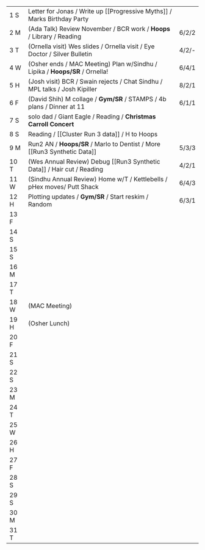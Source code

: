 |      |                                                                             |       |
| ---- | --------------------------------------------------------------------------- | ----- |
| 1  S | Letter for Jonas / Write up [[Progressive Myths]] / Marks Birthday Party    |       |
| 2  M | (Ada Talk) Review November / BCR work / **Hoops** / Library / Reading       | 6/2/2 |
| 3  T | (Ornella visit) Wes slides / Ornella visit / Eye Doctor / Silver Bulletin   | 4/2/- |
| 4  W | (Osher ends / MAC Meeting) Plan w/Sindhu / Lipika / **Hoops/SR** / Ornella! | 6/4/1 |
| 5  H | (Josh visit) BCR / Swain rejects / Chat Sindhu / MPL talks / Josh Kipiller  | 8/2/1 |
| 6  F | (David Shih) M collage / **Gym/SR** / STAMPS / 4b plans / Dinner at 11      | 6/1/1 |
| 7  S | solo dad / Giant Eagle / Reading / **Christmas Carroll Concert**            |       |
| 8  S | Reading / [[Cluster Run 3 data]] / H to Hoops                               |       |
| 9  M | Run2 AN / **Hoops/SR**  / Marlo to Dentist / More [[Run3 Synthetic Data]]   | 5/3/3 |
| 10 T | (Wes Annual Review) Debug [[Run3 Synthetic Data]] / Hair cut / Reading      | 4/2/1 |
| 11 W | (Sindhu Annual Review) Home w/T / Kettlebells / pHex moves/ Putt Shack      | 6/4/3 |
| 12 H | Plotting updates  / **Gym/SR** / Start reskim / Random                      | 6/3/1 |
| 13 F |                                                                             |       |
| 14 S |                                                                             |       |
| 15 S |                                                                             |       |
| 16 M |                                                                             |       |
| 17 T |                                                                             |       |
| 18 W | (MAC Meeting)                                                               |       |
| 19 H | (Osher Lunch)                                                               |       |
| 20 F |                                                                             |       |
| 21 S |                                                                             |       |
| 22 S |                                                                             |       |
| 23 M |                                                                             |       |
| 24 T |                                                                             |       |
| 25 W |                                                                             |       |
| 26 H |                                                                             |       |
| 27 F |                                                                             |       |
| 28 S |                                                                             |       |
| 29 S |                                                                             |       |
| 30 M |                                                                             |       |
| 31 T |                                                                             |       |
